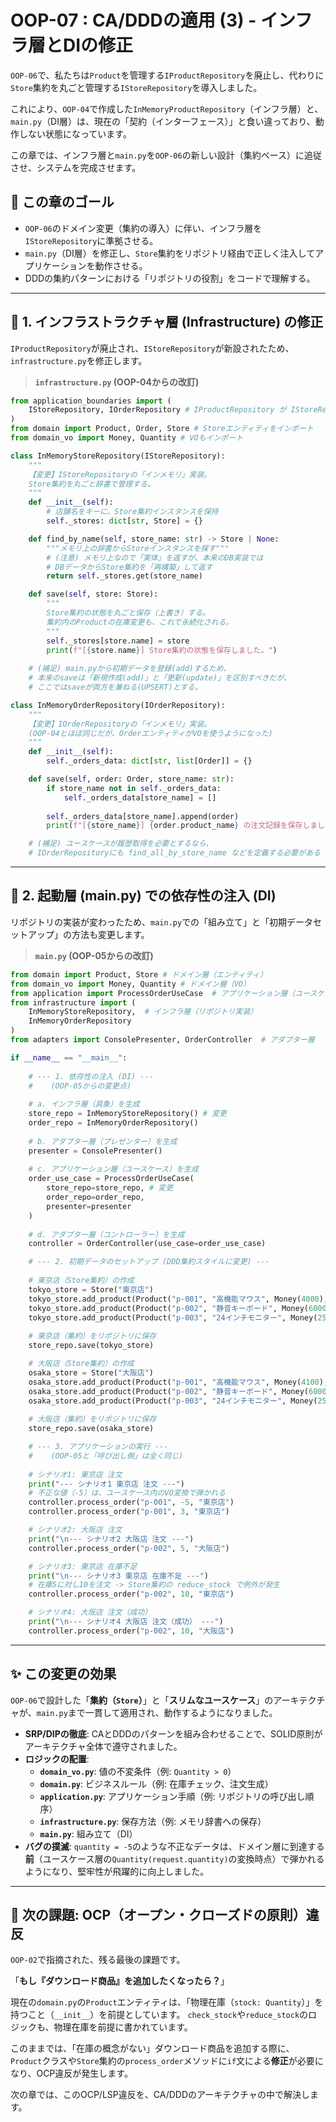 # OOP-07 : CA/DDDの適用 (3) - インフラ層とDIの修正

`OOP-06`で、私たちは`Product`を管理する`IProductRepository`を廃止し、代わりに`Store`集約を丸ごと管理する`IStoreRepository`を導入しました。

これにより、`OOP-04`で作成した`InMemoryProductRepository`（インフラ層）と、`main.py`（DI層）は、現在の「契約（インターフェース）」と食い違っており、動作しない状態になっています。

この章では、インフラ層と`main.py`を`OOP-06`の新しい設計（集約ベース）に追従させ、システムを完成させます。

## 🎯 この章のゴール

  * `OOP-06`のドメイン変更（集約の導入）に伴い、インフラ層を`IStoreRepository`に準拠させる。
  * `main.py`（DI層）を修正し、`Store`集約をリポジトリ経由で正しく注入してアプリケーションを動作させる。
  * DDDの集約パターンにおける「リポジトリの役割」をコードで理解する。

-----

## 🎯 1\. インフラストラクチャ層 (Infrastructure) の修正

`IProductRepository`が廃止され、`IStoreRepository`が新設されたため、`infrastructure.py`を修正します。

> **`infrastructure.py` (OOP-04からの改訂)**

```python
from application_boundaries import (
    IStoreRepository, IOrderRepository # IProductRepository が IStoreRepository に
)
from domain import Product, Order, Store # Storeエンティティをインポート
from domain_vo import Money, Quantity # VOもインポート

class InMemoryStoreRepository(IStoreRepository):
    """
    【変更】IStoreRepositoryの「インメモリ」実装。
    Store集約を丸ごと辞書で管理する。
    """
    def __init__(self):
        # 店舗名をキーに、Store集約インスタンスを保持
        self._stores: dict[str, Store] = {}

    def find_by_name(self, store_name: str) -> Store | None:
        """メモリ上の辞書からStoreインスタンスを探す"""
        # (注意) メモリ上なので「実体」を返すが、本来のDB実装では
        # DBデータからStore集約を「再構築」して返す
        return self._stores.get(store_name)

    def save(self, store: Store):
        """
        Store集約の状態を丸ごと保存（上書き）する。
        集約内のProductの在庫変更も、これで永続化される。
        """
        self._stores[store.name] = store
        print(f"[{store.name}] Store集約の状態を保存しました。")
    
    # (補足) main.pyから初期データを登録(add)するため、
    # 本来のsaveは「新規作成(add)」と「更新(update)」を区別すべきだが、
    # ここではsaveが両方を兼ねる(UPSERT)とする。

class InMemoryOrderRepository(IOrderRepository):
    """
    【変更】IOrderRepositoryの「インメモリ」実装。
    (OOP-04とほぼ同じだが、OrderエンティティがVOを使うようになった)
    """
    def __init__(self):
        self._orders_data: dict[str, list[Order]] = {}

    def save(self, order: Order, store_name: str):
        if store_name not in self._orders_data:
            self._orders_data[store_name] = []
            
        self._orders_data[store_name].append(order)
        print(f"[{store_name}] {order.product_name} の注文記録を保存しました。")

    # (補足) ユースケースが履歴取得を必要とするなら、
    # IOrderRepositoryにも find_all_by_store_name などを定義する必要がある
```

-----

## 🎯 2\. 起動層 (main.py) での依存性の注入 (DI)

リポジトリの実装が変わったため、`main.py`での「組み立て」と「初期データセットアップ」の方法も変更します。

> **`main.py` (OOP-05からの改訂)**

```python
from domain import Product, Store # ドメイン層（エンティティ）
from domain_vo import Money, Quantity # ドメイン層（VO）
from application import ProcessOrderUseCase  # アプリケーション層（ユースケース）
from infrastructure import (
    InMemoryStoreRepository,  # インフラ層（リポジトリ実装）
    InMemoryOrderRepository
)
from adapters import ConsolePresenter, OrderController  # アダプター層

if __name__ == "__main__":
    
    # --- 1. 依存性の注入 (DI) ---
    #    (OOP-05からの変更点)
    
    # a. インフラ層（具象）を生成
    store_repo = InMemoryStoreRepository() # 変更
    order_repo = InMemoryOrderRepository()
    
    # b. アダプター層（プレゼンター）を生成
    presenter = ConsolePresenter()
    
    # c. アプリケーション層（ユースケース）を生成
    order_use_case = ProcessOrderUseCase(
        store_repo=store_repo, # 変更
        order_repo=order_repo,
        presenter=presenter
    )
    
    # d. アダプター層（コントローラー）を生成
    controller = OrderController(use_case=order_use_case)

    # --- 2. 初期データのセットアップ (DDD集約スタイルに変更) ---
    
    # 東京店（Store集約）の作成
    tokyo_store = Store("東京店")
    tokyo_store.add_product(Product("p-001", "高機能マウス", Money(4000), Quantity(10)))
    tokyo_store.add_product(Product("p-002", "静音キーボード", Money(6000), Quantity(5)))
    tokyo_store.add_product(Product("p-003", "24インチモニター", Money(25000), Quantity(3)))
    
    # 東京店（集約）をリポジトリに保存
    store_repo.save(tokyo_store)

    # 大阪店（Store集約）の作成
    osaka_store = Store("大阪店")
    osaka_store.add_product(Product("p-001", "高機能マウス", Money(4100), Quantity(8)))
    osaka_store.add_product(Product("p-002", "静音キーボード", Money(6000), Quantity(12)))
    osaka_store.add_product(Product("p-003", "24インチモニター", Money(25500), Quantity(5)))
    
    # 大阪店（集約）をリポジトリに保存
    store_repo.save(osaka_store)

    # --- 3. アプリケーションの実行 ---
    #    (OOP-05と「呼び出し側」は全く同じ)
    
    # シナリオ1: 東京店 注文
    print("--- シナリオ1 東京店 注文 ---")
    # 不正な値（-5）は、ユースケース内のVO変換で弾かれる
    controller.process_order("p-001", -5, "東京店") 
    controller.process_order("p-001", 3, "東京店")

    # シナリオ2: 大阪店 注文
    print("\n--- シナリオ2 大阪店 注文 ---")
    controller.process_order("p-002", 5, "大阪店")

    # シナリオ3: 東京店 在庫不足
    print("\n--- シナリオ3 東京店 在庫不足 ---")
    # 在庫5に対し10を注文 -> Store集約の reduce_stock で例外が発生
    controller.process_order("p-002", 10, "東京店")

    # シナリオ4: 大阪店 注文（成功）
    print("\n--- シナリオ4 大阪店 注文（成功） ---")
    controller.process_order("p-002", 10, "大阪店")
```

-----

## ✨ この変更の効果

`OOP-06`で設計した「**集約（`Store`）**」と「**スリムなユースケース**」のアーキテクチャが、`main.py`まで一貫して適用され、動作するようになりました。

  * **SRP/DIPの徹底**: CAとDDDのパターンを組み合わせることで、SOLID原則がアーキテクチャ全体で遵守されました。
  * **ロジックの配置**:
      * **`domain_vo.py`**: 値の不変条件（例: `Quantity > 0`）
      * **`domain.py`**: ビジネスルール（例: 在庫チェック、注文生成）
      * **`application.py`**: アプリケーション手順（例: リポジトリの呼び出し順序）
      * **`infrastructure.py`**: 保存方法（例: メモリ辞書への保存）
      * **`main.py`**: 組み立て（DI）
  * **バグの撲滅**: `quantity = -5`のような不正なデータは、ドメイン層に到達する**前**（ユースケース層の`Quantity(request.quantity)`の変換時点）で弾かれるようになり、堅牢性が飛躍的に向上しました。

-----

## 🚧 次の課題: OCP（オープン・クローズドの原則）違反

`OOP-02`で指摘された、残る最後の課題です。

「**もし『ダウンロード商品』を追加したくなったら？**」

現在の`domain.py`の`Product`エンティティは、「物理在庫（`stock: Quantity`）」を持つこと（`__init__`）を前提としています。
`check_stock`や`reduce_stock`のロジックも、物理在庫を前提に書かれています。

このままでは、「在庫の概念がない」ダウンロード商品を追加する際に、`Product`クラスや`Store`集約の`process_order`メソッドに`if`文による**修正**が必要になり、OCP違反が発生します。

次の章では、このOCP/LSP違反を、CA/DDDのアーキテクチャの中で解決します。